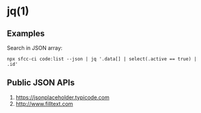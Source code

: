 # jq(1)

## Examples

  Search in JSON array:

    npx sfcc-ci code:list --json | jq '.data[] | select(.active == true) | .id'


## Public JSON APIs

1. https://jsonplaceholder.typicode.com
2. http://www.filltext.com
